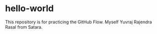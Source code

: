 # hello-world
This repository is for practicing the GitHub Flow.
Myself Yuvraj Rajendra Rasal from Satara.
